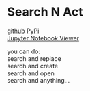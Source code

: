 # Search N Act

[github](https://github.com/eaybek/sna/) 
[PyPi](https://pypi.org/project/sna/)  
[Jupyter Notebook Viewer](https://nbviewer.jupyter.org/github/eaybek/sna/blob/master/sample.ipynb)  

you can do:  
    search and replace  
    search and create  
    search and open  
    search and anything...  
  

